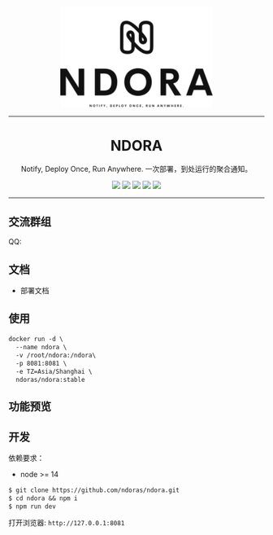 <div align="center">
  <img src="https://raw.githubusercontent.com/ndoras/ndora/main/doc/logo/logo-black.png" width="300"/>
</div>
<hr />
<div align="center">
  <h1 align="center">NDORA</h1>
  <p align="center">Notify, Deploy Once, Run Anywhere. 一次部署，到处运行的聚合通知。</p>
  <p align="center">
    <a href="https://github.com/ndoras/ndora"><img src="https://img.shields.io/github/stars/ndoras/ndora" /></a>
    <a href="https://github.com/ndoras/ndora"><img src="https://img.shields.io/github/license/ndoras/ndora"></a>
    <a href="https://github.com/ndoras/ndora"><img src="https://img.shields.io/github/languages/top/ndoras/ndora"></a>
    <a href="https://hub.docker.com/r/ndoras/ndora"><img src="https://img.shields.io/docker/pulls/ndoras/ndora.svg" /></a>
    <a href="https://hub.docker.com/r/ndoras/ndora"><img src="https://img.shields.io/docker/image-size/ndoras/ndora" /></a>
  </p>
</div>
<hr/>

## 交流群组
<p>QQ: </p>

## 文档

+ 部署文档

## 使用

```shell
docker run -d \
  --name ndora \
  -v /root/ndora:/ndora\
  -p 8081:8081 \
  -e TZ=Asia/Shanghai \
  ndoras/ndora:stable
```

## 功能预览
## 开发

依赖要求：
+ node >= 14

```shell
$ git clone https://github.com/ndoras/ndora.git
$ cd ndora && npm i
$ npm run dev
```
打开浏览器: `http://127.0.0.1:8081`

## 

